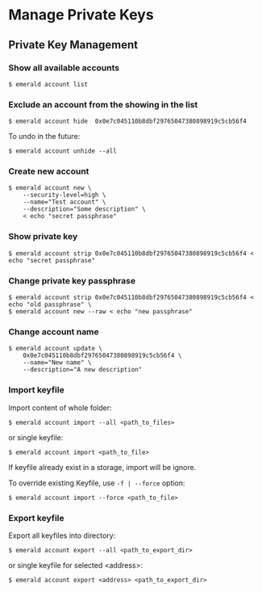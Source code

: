# Manage Private Keys

## Private Key Management <a id="private-key-management"></a>

### Show all available accounts <a id="_show_all_available_accounts"></a>

```text
$ emerald account list
```

### Exclude an account from the showing in the list <a id="_exclude_an_account_from_the_showing_in_the_list"></a>

```text
$ emerald account hide  0x0e7c045110b8dbf29765047380898919c5cb56f4
```

To undo in the future:

```text
$ emerald account unhide --all
```

### Create new account <a id="_create_new_account"></a>

```text
$ emerald account new \
    --security-level=high \
    --name="Test account" \
    --description="Some description" \
    < echo "secret passphrase"
```

### Show private key <a id="_show_private_key"></a>

```text
$ emerald account strip 0x0e7c045110b8dbf29765047380898919c5cb56f4 < echo "secret passphrase"
```

### Change private key passphrase <a id="_change_private_key_passphrase"></a>

```text
$ emerald account strip 0x0e7c045110b8dbf29765047380898919c5cb56f4 < echo "old passphrase" \
$ emerald account new --raw < echo "new passphrase"
```

### Change account name <a id="_change_account_name"></a>

```text
$ emerald account update \
    0x0e7c045110b8dbf29765047380898919c5cb56f4 \
    --name="New name" \
    --description="A new description"
```

### Import keyfile <a id="_import_keyfile"></a>

Import content of whole folder:

```text
$ emerald account import --all <path_to_files>
```

or single keyfile:

```text
$ emerald account import <path_to_file>
```

If keyfile already exist in a storage, import will be ignore.

To override existing Keyfile, use `-f | --force` option:

```text
$ emerald account import --force <path_to_file>
```

### Export keyfile <a id="_export_keyfile"></a>

Export all keyfiles into directory:

```text
$ emerald account export --all <path_to_export_dir>
```

or single keyfile for selected &lt;address&gt;:

```text
$ emerald account export <address> <path_to_export_dir>
```

